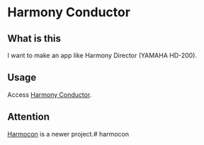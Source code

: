 # Harmony Conductor

## What is this

I want to make an app like Harmony Director (YAMAHA HD-200).

## Usage

Access [Harmony Conductor](https://harmony-conductor.netlify.com).

## Attention

[Harmocon](https://github.com/ssssota/harmocon) is a newer project.# harmocon
